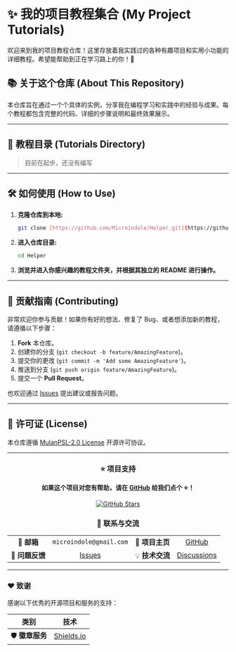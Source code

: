 # ✨ 我的项目教程集合 (My Project Tutorials)

欢迎来到我的项目教程仓库！这里存放着我实践过的各种有趣项目和实用小功能的详细教程。希望能帮助到正在学习路上的你！🚀


## 📚 关于这个仓库 (About This Repository)

本仓库旨在通过一个个具体的实例，分享我在编程学习和实践中的经验与成果。每个教程都包含完整的代码、详细的步骤说明和最终效果展示。

---

## 📌 教程目录 (Tutorials Directory)

> 目前在起步，还没有编写

---

## 🛠️ 如何使用 (How to Use)

1.  **克隆仓库到本地:**
    ```bash
    git clone [https://github.com/Microindole/Helper.git](https://github.com/Microindole/Helper.git)
    ```
2.  **进入仓库目录:**

    ```bash
    cd Helper
    ```
3.  **浏览并进入你感兴趣的教程文件夹，并根据其独立的 README 进行操作。**

---

## 🤝 贡献指南 (Contributing)

非常欢迎你参与贡献！如果你有好的想法、修复了 Bug、或者想添加新的教程，请遵循以下步骤：

1.  **Fork** 本仓库。
2.  创建你的分支 (`git checkout -b feature/AmazingFeature`)。
3.  提交你的更改 (`git commit -m 'Add some AmazingFeature'`)。
4.  推送到分支 (`git push origin feature/AmazingFeature`)。
5.  提交一个 **Pull Request**。

也欢迎通过 [Issues](https://github.com/Microindole/Helper/issues) 提出建议或报告问题。

---

## 📄 许可证 (License)

本仓库遵循 [MulanPSL-2.0 License](./LICENSE) 开源许可协议。

---

<div align="center">

### ⭐ 项目支持

**如果这个项目对您有帮助，请在 [GitHub](https://github.com/Microindole/Helper) 给我们点个 ⭐！**

[![GitHub Stars](https://img.shields.io/github/stars/Microindole/Helper?style=social)](https://github.com/Microindole/Helper/stargazers)

### 💬 联系与交流

| | | | |
| :---: | :---: | :---: | :---: |
| 📧 **邮箱** | `microindole@gmail.com` | 🚀 **项目主页** | [GitHub](https://github.com/Microindole/Helper) |
| 🐛 **问题反馈** | [Issues](https://github.com/Microindole/Helper/issues) | 💡 **技术交流** | [Discussions](https://github.com/Microindole/Helper/discussions) |

</div>

---

### ❤️ 致谢

感谢以下优秀的开源项目和服务的支持：

<div align="center">

| 类别 | 技术 |
| :---: | :---: |
| 🛡️ **徽章服务** | [Shields.io](https://shields.io/) |

</div>











